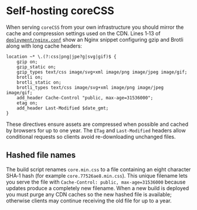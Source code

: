 # Self-hosting coreCSS

When serving `coreCSS` from your own infrastructure you should mirror the cache and compression settings used on the CDN. Lines 1‑13 of [`deployment/nginx.conf`](../deployment/nginx.conf) show an Nginx snippet configuring gzip and Brotli along with long cache headers:

```nginx
location ~* \.(?:css|png|jpe?g|svg|gif)$ {
    gzip on;
    gzip_static on;
    gzip_types text/css image/svg+xml image/png image/jpeg image/gif;
    brotli on;
    brotli_static on;
    brotli_types text/css image/svg+xml image/png image/jpeg image/gif;
    add_header Cache-Control "public, max-age=31536000";
    etag on;
    add_header Last-Modified $date_gmt;
}
```

These directives ensure assets are compressed when possible and cached by browsers for up to one year. The `ETag` and `Last-Modified` headers allow conditional requests so clients avoid re-downloading unchanged files.

## Hashed file names

The build script renames `core.min.css` to a file containing an eight character SHA‑1 hash (for example `core.77526ae8.min.css`). This unique filename lets you serve the file with `Cache-Control: public, max-age=31536000` because updates produce a completely new filename. When a new build is deployed you must purge any CDN caches so the new hashed file is available; otherwise clients may continue receiving the old file for up to a year.
